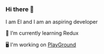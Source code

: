 ### Hi there 👋
I am El and I am an aspiring developer

🌱 I’m currently learning Redux

:desktop_computer: I'm working on  <a target="_blank" href="https://github.com/elbytes/PlayGround">PlayGround</a>
 
<!--
**elalimardani/elalimardani** is a ✨ _special_ ✨ repository because its `README.md` (this file) appears on your GitHub profile.

Here are some ideas to get you started:

 
 
- 🔭 I’m currently working on ...

- 👯 I’m looking to collaborate on ...
- 🤔 I’m looking for help with ...
- 💬 Ask me about ...
- 📫 How to reach me: ...
- 😄 Pronouns: ...
- ⚡ Fun fact: ...
-->
